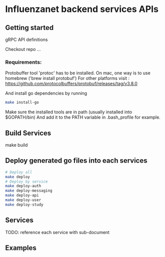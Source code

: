 # Influenzanet backend services APIs

## Getting started
gRPC API definitions

Checkout repo ...

### Requirements:
Protobuffer tool 'protoc' has to be installed. On mac, one way is to use homebrew ('brew install protobuf')
For other platforms visit : https://github.com/protocolbuffers/protobuf/releases/tag/v3.8.0

And install go dependencies by running
```bash
make install-go
```

Make sure the installed tools are in path (usually installed into $GOPATH/bin)
And add it to the PATH variable in .bash_profile for example.

## Build Services
make build

## Deploy generated go files into each services

```bash
# Deploy all
make deploy
# Deploy by service
make deploy-auth
make deploy-messaging
make deploy-api
make deploy-user
make deploy-study
```

## Services
TODO: reference each service with sub-document

## Examples
